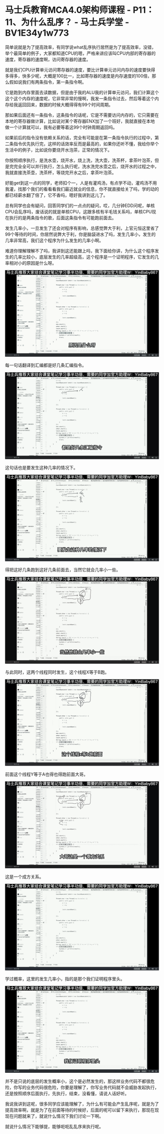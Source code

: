# 马士兵教育MCA4.0架构师课程 - P11：11、为什么乱序？ - 马士兵学堂 - BV1E34y1w773

简单说就是为了提高效率，有同学说what乱序执行居然是为了提高效率，没错，举个最简单的例子，大家都知道CPU的嗯，严格来讲应该叫CPU内部的寄存器的速度，寄存器的速度啊，访问寄存器的速度。

就是我们CPU计算单元访问寄存器的速度，要比计算单元访问内存的速度要快得多得多，快多少呢，大概是100比一，比如寄存器的速度是内存速度的100倍，那么假如说我们有两条指令，第一条指令啊。

它是跑到内存里面去读数据，但是由于我的ALU我的计算单元访问，我们计算这个这个这个内存的速度呢，它非常非常的慢啊，我发一条指令过去，然后等着这个内存给我返回回来，数据的时候大概得得有99个时间周期。

那如果后面还有一条指令，这条指令的话呢，它是不需要访问内存的，它只需要在本地的寄存器做计算，比如说对某个寄存器ENX加了一个班好，我就直接在本地做一个计算就可以，我有必要等着这99个时钟周期返回吗。

如果前后的指令没有依赖关系的话，完全有可能是在第一条指令执行的过程中，第二条指令优先执行完，这样的话效率反而是最高的，如果你还听不懂，我给你举个生活中的例子，比如说你要烧开水泡茶，正常的情况下。

你按照顺序执行，是洗水壶，烧开水，烧上洗，洗大壶，洗茶杯，拿茶叶泡茶，但是完完全全可以并行执行，怎么执行呢，洗水洗完水壶之后，烧开水的过程之中，我就直接洗茶壶，洗茶杯，等烧完开水之后，拿茶叶泡茶。

好能get到这一点的同学，老师扣个一，人是有灌鸡汤，有点学不动，灌鸡汤不用我灌，找那个我们的看看看我们最近就业的信息，你不就直接给关了吗，学的动的都已经薪水翻了倍了，它不香吗，嗯好我讲到这儿了。

总有同学也会有疑问，回答同学们的一点点的疑问，哎，几分钟EDD问呢，单核CPU会乱序吗，废话说的就是单核CPU，这跟多核有半毛钱关系吗，单核CPU现在执行的是两条指令的歌，后面这条指令有可能跑前面去。

发生几率小，一旦发生了还会对程序有影响，总感觉弊大于利，上官元恒这里省了99个等待的时间，你居然说弊大于利，你是脑袋进水了吗，发生几率小，发生的几率非常高，我们这个程序为什么发生的几率小啊。

难道你理解理解不了吗，我讲到这还能跟上吗，我下面给你讲，为什么这个程序发生的几率比较小，底层发生的几率超级高，这个程序是一个证明程序，它发生的几率相对小的原因是什么呀。



![](img/66788b831fdb8f4d9fe408b0a05aaad7_1.png)

每一句话翻译到汇编都是好几条汇编指令。

![](img/66788b831fdb8f4d9fe408b0a05aaad7_3.png)

这句话也是要发生这种几率的情况下。

![](img/66788b831fdb8f4d9fe408b0a05aaad7_5.png)

得把这好几条跑到这好几条前面去，当然它就会几率小一些。

![](img/66788b831fdb8f4d9fe408b0a05aaad7_7.png)

与此同时，这两个线程同时发生，这个线程X等于B跑。

![](img/66788b831fdb8f4d9fe408b0a05aaad7_9.png)

前面这个线程Y等于A也得也得跑前面大哥。

![](img/66788b831fdb8f4d9fe408b0a05aaad7_11.png)

这是一个成方关系。

![](img/66788b831fdb8f4d9fe408b0a05aaad7_13.png)

学过概率，这里的发生几率小，指的是那个我们证明程序里头。

![](img/66788b831fdb8f4d9fe408b0a05aaad7_15.png)

并不是只说的底层的发生概率小，这个是必然发生的，那这样业务代码不都很危险，你写的业务代码很危险，你要是理解了，你写业务代码就不会威胁发起执行，还是按照顺序后面执行，先执行，结束，没看懂，请说人话好听。

我说我讲到这呢，很多同学应该能理解了，为什么有可能会产生乱序呢，就是为了提高效率啊，就是为了在前面等待的时候好，后面的呢可以留下来执行，那现在现现在问题就来了，就说什么情况下我们讨论一下啊。

就说什么情况下能够提，能够呃呃乱乱序来执行呢。